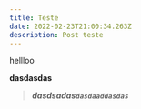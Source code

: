 ```yaml
---
title: Teste
date: 2022-02-23T21:00:34.263Z
description: Post teste
---
```

hellloo

**dasdasdas**

> ***dasdsadas`dasdaaddasdas`***
>
>